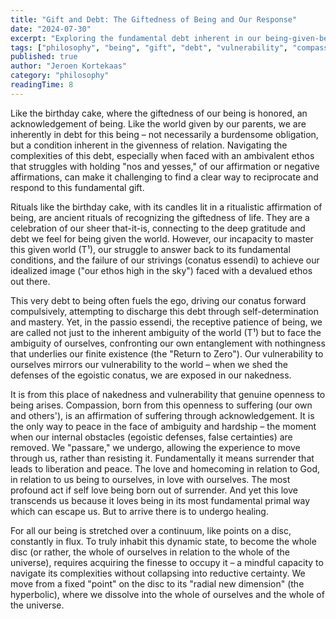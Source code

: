 ```yaml
---
title: "Gift and Debt: The Giftedness of Being and Our Response"
date: "2024-07-30"
excerpt: "Exploring the fundamental debt inherent in our being-given-being, from birthday cake rituals to the vulnerable openness required for authentic compassion and self-love."
tags: ["philosophy", "being", "gift", "debt", "vulnerability", "compassion", "ontology", "spirituality"]
published: true
author: "Jeroen Kortekaas"
category: "philosophy"
readingTime: 8
---
```


Like the birthday cake, where the giftedness of our being is honored, an acknowledgement of being. Like the world given by our parents, we are inherently in debt for this being – not necessarily a burdensome obligation, but a condition inherent in the givenness of relation. Navigating the complexities of this debt, especially when faced with an ambivalent ethos that struggles with holding "nos and yesses," of our affirmation or negative affirmations, can make it challenging to find a clear way to reciprocate and respond to this fundamental gift.

Rituals like the birthday cake, with its candles lit in a ritualistic affirmation of being, are ancient rituals of recognizing the giftedness of life. They are a celebration of our sheer that-it-is, connecting to the deep gratitude and debt we feel for being given the world. However, our incapacity to master this given world (T¹), our struggle to answer back to its fundamental conditions, and the failure of our strivings (conatus essendi) to achieve our idealized image ("our ethos high in the sky") faced with a devalued ethos out there.

This very debt to being often fuels the ego, driving our conatus forward compulsively, attempting to discharge this debt through self-determination and mastery. Yet, in the passio essendi, the receptive patience of being, we are called not just to the inherent ambiguity of the world (T¹) but to face the ambiguity of ourselves, confronting our own entanglement with nothingness that underlies our finite existence (the "Return to Zero"). Our vulnerability to ourselves mirrors our vulnerability to the world – when we shed the defenses of the egoistic conatus, we are exposed in our nakedness.

It is from this place of nakedness and vulnerability that genuine openness to being arises. Compassion, born from this openness to suffering (our own and others'), is an affirmation of suffering through acknowledgement. It is the only way to peace in the face of ambiguity and hardship – the moment when our internal obstacles (egoistic defenses, false certainties) are removed. We "passare," we undergo, allowing the experience to move through us, rather than resisting it. Fundamentally it means surrender that leads to liberation and peace. The love and homecoming in relation to God, in relation to us being to ourselves, in love with ourselves. The most profound act if self love being born out of surrender. And yet this love transcends us because it loves being in its most fundamental primal way which can escape us. But to arrive there is to undergo healing. 

For all our being is stretched over a continuum, like points on a disc, constantly in flux. To truly inhabit this dynamic state, to become the whole disc (or rather, the whole of ourselves in relation to the whole of the universe), requires acquiring the finesse to occupy it – a mindful capacity to navigate its complexities without collapsing into reductive certainty. We move from a fixed "point" on the disc to its "radial new dimension" (the hyperbolic), where we dissolve into the whole of ourselves and the whole of the universe. 